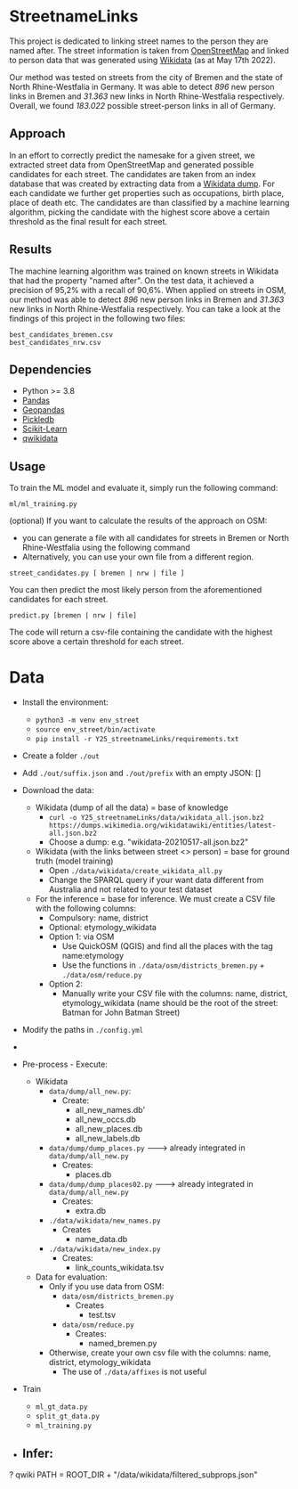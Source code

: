# StreetnameLinks

This project is dedicated to linking street names to the person they are named after.
The street information is taken from [OpenStreetMap](https://www.openstreetmap.org/) and linked to person data that was generated using [Wikidata](https://www.wikidata.org/wiki/Wikidata:Main_Page) (as at May 17th 2022).

Our method was tested on streets from the city of Bremen and the state of North Rhine-Westfalia in Germany. It was able to detect _896_ new person links in Bremen and _31.363_ new links in North Rhine-Westfalia respectively. Overall, we found _183.022_ possible street-person links in all of Germany.

## Approach
In an effort to correctly predict the namesake for a given street, we extracted street data from OpenStreetMap and generated possible candidates for each street.
The candidates are taken from an index database that was created by extracting data from a [Wikidata dump](https://dumps.wikimedia.org/wikidatawiki/). For each candidate we further get properties such as occupations, birth place, place of death etc. The candidates are than classified by a machine learning algorithm, picking the candidate with the highest score above a certain threshold as the final result for each street.

## Results
The machine learning algorithm was trained on known streets in Wikidata that had the property "named after". On the test data, it achieved a precision of 95,2% with a recall of 90,6%. When applied on streets in OSM, our method was able to detect _896_ new person links in Bremen and _31.363_ new links in North Rhine-Westfalia respectively.
You can take a look at the findings of this project in the following two files:
```
best_candidates_bremen.csv
best_candidates_nrw.csv
```
## Dependencies
- Python >= 3.8
- [Pandas](https://pandas.pydata.org/)
- [Geopandas](https://geopandas.org/en/stable/)
- [Pickledb](https://pypi.org/project/pickleDB/)
- [Scikit-Learn](https://pypi.org/project/scikit-learn/)
- [qwikidata](https://pypi.org/project/qwikidata/)

## Usage
To train the ML model and evaluate it, simply run the following command:
```
ml/ml_training.py
```
(optional) If you want to calculate the results of the approach on OSM:
- you can generate a file with all candidates for streets in Bremen or North Rhine-Westfalia using the following command
- Alternatively, you can use your own file from a different region.
```
street_candidates.py [ bremen | nrw | file ]
```

You can then predict the most likely person from the aforementioned candidates for each street.
```
predict.py [bremen | nrw | file]
```
The code will return a csv-file containing the candidate with the highest score above a certain threshold for each street.



# Data

- Install the environment:
  - `python3 -m venv env_street`
  - `source env_street/bin/activate`
  - `pip install -r Y25_streetnameLinks/requirements.txt`

- Create a folder `./out`
- Add `./out/suffix.json` and `./out/prefix` with an empty JSON: []


- Download the data:
  - Wikidata (dump of all the data) = base of knowledge
    - `curl -o Y25_streetnameLinks/data/wikidata_all.json.bz2 https://dumps.wikimedia.org/wikidatawiki/entities/latest-all.json.bz2` 
    - Choose a dump: e.g. "wikidata-20210517-all.json.bz2"
  - Wikidata (with the links between street <> person) = base for ground truth (model training)
    - Open `./data/wikidata/create_wikidata_all.py`
    - Change the SPARQL query if your want data different from Australia and not related to your test dataset
  - For the inference = base for inference. We must create a CSV file with the following columns:
    - Compulsory: name, district
    - Optional: etymology_wikidata
    - Option 1: via OSM 
      - Use QuickOSM (QGIS) and find all the places with the tag name:etymology
      - Use the functions in `./data/osm/districts_bremen.py` + `./data/osm/reduce.py`
    - Option 2:
      - Manually write your CSV file with the columns: name, district, etymology_wikidata (name should be the root of the street: Batman for John Batman Street)

- Modify the paths in `./config.yml`
- 
- Pre-process - Execute:
  - Wikidata
    - `data/dump/all_new.py`:
      - Create:
        - all_new_names.db'
        - all_new_occs.db
        - all_new_places.db
        - all_new_labels.db
    - `data/dump/dump_places.py` ---> already integrated in `data/dump/all_new.py`
      - Creates:
        - places.db
    - `data/dump/dump_places02.py` ---> already integrated in `data/dump/all_new.py`
      - Creates:
        - extra.db
    - `./data/wikidata/new_names.py`
      - Creates
        - name_data.db
    - `./data/wikidata/new_index.py`
      - Creates:
        - link_counts_wikidata.tsv
  - Data for evaluation:
    - Only if you use data from OSM:
      - `data/osm/districts_bremen.py`
        - Creates
          - test.tsv
      - `data/osm/reduce.py`
        - Creates:
          - named_bremen.py
    - Otherwise, create your own csv file with the columns: name, district, etymology_wikidata 
      - The use of `./data/affixes` is not useful

- Train
  - `ml_gt_data.py`
  - `split_gt_data.py`
  - `ml_training.py`

- Infer:
  - 


? qwiki
PATH = ROOT_DIR + "/data/wikidata/filtered_subprops.json"